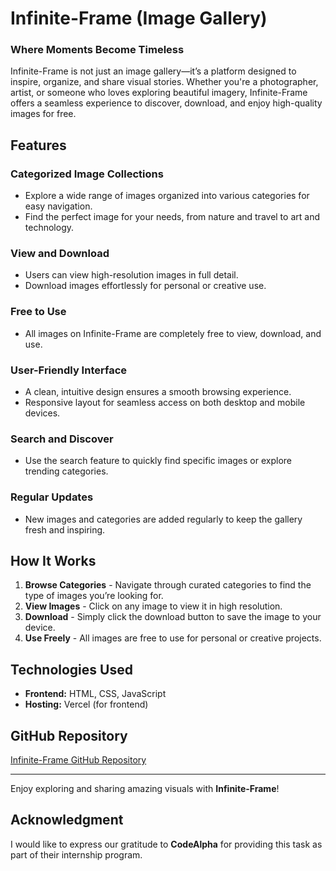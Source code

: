 # Infinite-Frame (Image Gallery)

### Where Moments Become Timeless

Infinite-Frame is not just an image gallery—it’s a platform designed to inspire, organize, and share visual stories. Whether you're a photographer, artist, or someone who loves exploring beautiful imagery, Infinite-Frame offers a seamless experience to discover, download, and enjoy high-quality images for free.

## Features

### Categorized Image Collections
- Explore a wide range of images organized into various categories for easy navigation.
- Find the perfect image for your needs, from nature and travel to art and technology.

### View and Download
- Users can view high-resolution images in full detail.
- Download images effortlessly for personal or creative use.

### Free to Use
- All images on Infinite-Frame are completely free to view, download, and use.

### User-Friendly Interface
- A clean, intuitive design ensures a smooth browsing experience.
- Responsive layout for seamless access on both desktop and mobile devices.

### Search and Discover
- Use the search feature to quickly find specific images or explore trending categories.

### Regular Updates
- New images and categories are added regularly to keep the gallery fresh and inspiring.

## How It Works
1. **Browse Categories** - Navigate through curated categories to find the type of images you’re looking for.
2. **View Images** - Click on any image to view it in high resolution.
3. **Download** - Simply click the download button to save the image to your device.
4. **Use Freely** - All images are free to use for personal or creative projects.

## Technologies Used
- **Frontend:** HTML, CSS, JavaScript 
- **Hosting:** Vercel (for frontend)

## GitHub Repository
[Infinite-Frame GitHub Repository](https://github.com/codealpha_image_gallery)

---

Enjoy exploring and sharing amazing visuals with **Infinite-Frame**!

## Acknowledgment
I would like to express our gratitude to **CodeAlpha** for providing this task as part of their internship program.
